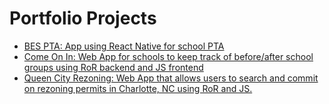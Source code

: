 <h1>Portfolio Projects</h1>

<ul>
  <li><a href="https://github.com/efl7a/BESCalendar">BES PTA: App using React Native for school PTA</a></li>
  <li><a href="https://github.com/efl7a/come-on-in-with-js">Come On In: Web App for schools to keep track of before/after school groups using RoR backend and JS frontend</a></li>
  <li><a href="https://github.com/efl7a/queen-city-rezoning">Queen City Rezoning: Web App that allows users to search and commit on rezoning permits in Charlotte, NC using RoR and JS.</a></li>
</ul>
